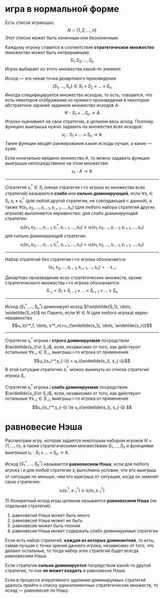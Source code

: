 # игра в нормальной форме

Есть список играющих:
$$N=\{1,2,\dots,n\}$$
Этот список может быть конечным или бесконечным.

Каждому игроку ставится в соответствие **стратегическое множество** (множество может быть непрерывным):
$$S_1,S_2,\dots,S_n$$
Игрок выбирает из этого множества какой-то элемент.

Исход — это некая точка декартового произведения
$$(S_1,\dots,S_n) \in S_1\times S_2 \times \dots \times S_n$$
Иногда специфицируется множество исходов, то есть, говорится, что есть некоторое отображение из прямого произведения в некоторое абстрактное заранее заданное множество исходов $A$:
$$\Psi:S_1 \times \dots S_n \rightarrow A$$
Игроки оценивают не свои стратегии, а целиком весь исход. Поэтому функцию выигрыша нужно задавать на множестве всех исходов:
$$u_i: S_1 \times \dots \times S_n \rightarrow \mathbb{R}$$
Такие функции вводят ранжирования какие исходы лучше, а какие — хуже.

Если изначально введено множество $A$, то можно задавать функции выигрыша непосредственно на этом множестве:
$$u_i:A\rightarrow\mathbb{R}$$
***

Стратегия $s_i^* \in S_i$ (некая стратегия $i$-го игрока из множества всех стратегий) называется **слабо** или **сильно доминирующей**, если $\forall s_i\in S_i, s_i\ne s_i^*$ (для любой другой стратегии, не совпадающей с данной), а также $\forall(s_1,s_2,\dots,s_{i-1},s_{i+1},\dots,s_n)$  (для любого набора стратегий других игроков) выполняется неравенство:
для слабо доминирующей стратегии:
$$u_i(s_1,s_2,\dots,s_{i-1},s_i^*,s_{i+1},\dots,s_n)\ge u_i(s_1,s_2,\dots,s_{i-1},s_{i+1},\dots,s_n) $$
для сильно доминирующей стратегии:
$$u_i(s_1,s_2,\dots,s_{i-1},s_i^*,s_{i+1},\dots,s_n) > u_i(s_1,s_2,\dots,s_{i-1},s_{i+1},\dots,s_n) $$
***

Набор стратегий без стратегии $i$-го игрока обозначается:
$$(s_1, s_2, \dots, s_{i-1},s_{i+1},\dots,s_n) =: s_{-i}$$

Декартово произведение всех стратегических множеств, кроме стратегического множества $i$-го игрока обозначается:
$$S_{-i}=S_1 \times S_{i-1} \times \dots \times S_{i+1} \times \dots \times S_n$$


***
Исход $(S^*_1, \dots, S^*_n)$ доминирует исход $(\widetilde{S_1}, \dots, \widetilde{S_n})$ по Парето, если $\forall i \in N$ (для любого игрока) верно неравенство
$$u_i(s^*_1, \dots, s^*_n)>u_i(\widetilde{s_1}, \dots, \widetilde{s_n})$$

***

Стратегия $s_i^*$ игрока $i$ **строго доминируемая** посредством $\widetilde{s_i}\in S_i$, если, независимо от того, как действуют остальные $\forall s_{-i} \in S_{-i}$, выигрыш $i$-го игрока от применения 
$$u_i(s_i^*,s_{-i}) < u_i(\widetilde{s_i}, s_{-i})$$
В этой ситуации стратегию $s_i^*$ можно выкинуть из списка стратегий игрока $S_i$.


Стратегия $s_i^*$ игрока $i$ **слабо доминируемая** посредством $\widetilde{s_i}\in S_i$, если, независимо от того, как действуют остальные $\forall s_{-i} \in S_{-i}$, выигрыш $i$-го игрока от применения 
$$u_i(s_i^*,s_{-i}) \le u_i(\widetilde{s_i}, s_{-i}) $$

# равновесие Нэша

Рассмотрим игру, которая задается некоторым набором игроков $N=\{1, \dots, n\}$, а также стратегическими множествами $S_1, \dots ,S_n$ и функциями выигрыша $u_i:S_1\times \dots\times S_n \rightarrow \mathbb{R}$. 

Исход $(S^*_1, \dots, S^*_n)$ называется **равновесием Нэша**, если для любого игрока $i$ и для любой стратегии $s_i$ выполнено условие, что его выигрыш от ситуации не меньше, чем его выигрыш от ситуации, когда он заменит свою стратегию:
$$u_i(s_i^*,s_{-i}^*) \ge u_i(s_i, s_{-i}^*)$$

(!) Конкретный исход игры целиком называется **равновесием Нэша** (не отдельная стратегия).

1. равновесий Нэша может быть много
2. равновесий Нэша может не быть
3. равновесие может быть плохим
4. равновесие Нэша может содержать слабо доминируемые стратегии

Если есть набор стратегий, **каждая из которых доминантная**, то есть, самая лучшая с точки зрения данного игрока, независимо от того, что делают остальные, то тогда набор этих стратегий будет всегда равновесием Нэша.

Если стратегия **сильно доминируется** посредством какой-то другой стратегии, то она **не может входить** в равновесие Нэша.

Если в процессе итеративного удаления доминируемых стратегий удалось прийти к списку одноэлементных стратегических множеств, то исход — равновесие по Нэшу.